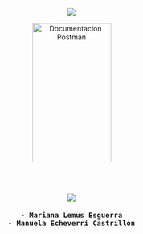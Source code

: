 <p align='center'>
    <img 
        src="https://capsule-render.vercel.app/api?type=waving&height=200&color=FFFFFF&text=Quiz%20Ingenieria%20Web&fontAlignY=30&fontSize=50&desc=Made%20by:%20Manuela%20Echeverri%20Castrillon%20y%20Mariana%20Lemus%20Esguerra&descAlign=50&descAlignY=50&fontAlign=50&descSize=15"
    />
</p>
<p align='center'>
  <a href="https://documenter.getpostman.com/view/42663501/2sAYdipA2B">
    <img 
        src="https://cdn.discordapp.com/attachments/1309955522690023515/1346340145049239602/image.png?ex=67c7d478&is=67c682f8&hm=d4033aefcf0f176ad5c9b1deeba67cfe95a1b1edbcd6ada735aee713247f9fe2&" width="157" height="277" alt="Documentacion Postman"
    />
  </a>
</p>

<br></br>

<p align="center">
    <img src="https://capsule-render.vercel.app/api?type=rect&height=30&color=454856&text=Miembros%20del%20equipo:&fontSize=25&fontColor=FFFFFF&fontAlignY=53"/>
    <samp>
        <br></br>
             <b>
                - Mariana Lemus Esguerra
            <br />
                - Manuela Echeverri Castrillón
            <br />
    </samp>
